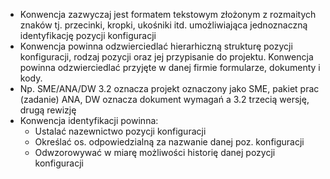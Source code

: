 - Konwencja zazwyczaj jest formatem tekstowym złożonym z rozmaitych znaków tj. przecinki, kropki, ukośniki itd. umożliwiająca jednoznaczną identyfikację pozycji konfiguracji
- Konwencja powinna odzwierciedlać hierarhiczną strukturę pozycji konfiguracji, rodzaj pozycji oraz jej przypisanie do projektu. Konwencja powinna odzwierciedlać przyjęte w danej firmie formularze, dokumenty i kody.
- Np. SME/ANA/DW 3.2 oznacza projekt oznaczony jako SME, pakiet prac (zadanie) ANA, DW oznacza dokument wymagań a 3.2 trzecią wersję, drugą rewizję
- Konwencja identyfikacji powinna:
	- Ustalać nazewnictwo pozycji konfiguracji
	- Określać os. odpowiedzialną za nazwanie danej poz. konfiguracji
	- Odwzorowywać w miarę możliwości historię danej pozycji konfiguracji